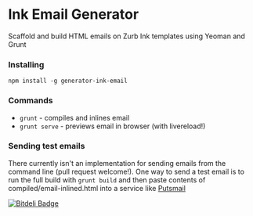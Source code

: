 # Ink Email Generator

Scaffold and build HTML emails on Zurb Ink templates using Yeoman and Grunt

### Installing
`npm install -g generator-ink-email`

### Commands
 - `grunt` - compiles and inlines email
 - `grunt serve` - previews email in browser (with livereload!)

### Sending test emails
There currently isn't an implementation for sending emails from the command 
line (pull request welcome!). One way to send a test email is to run the full 
build with `grunt build` and then paste contents of compiled/email-inlined.html 
into a service like [Putsmail](https://putsmail.com/)


[![Bitdeli Badge](https://d2weczhvl823v0.cloudfront.net/sheck/generator-ink-email/trend.png)](https://bitdeli.com/free "Bitdeli Badge")

